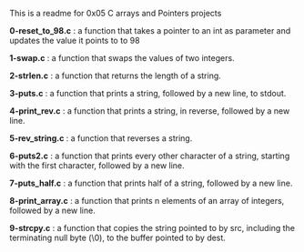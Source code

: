 This is a readme for 0x05 C arrays and Pointers projects  

**0-reset_to_98.c** : a function that takes a pointer to an int as parameter and updates the value it points to to 98 
  
**1-swap.c** : a function that swaps the values of two integers.  
  
**2-strlen.c** : a function that returns the length of a string.  
  
**3-puts.c** : a function that prints a string, followed by a new line, to stdout.  
  
**4-print_rev.c** :  a function that prints a string, in reverse, followed by a new line. 
  
**5-rev_string.c** :  a function that reverses a string.  
  
**6-puts2.c** : a function that prints every other character of a string, starting with the first character, followed by a new line.
  
**7-puts_half.c** : a function that prints half of a string, followed by a new line.
  
**8-print_array.c** : a function that prints n elements of an array of integers, followed by a new line.  
  
**9-strcpy.c** : a function that copies the string pointed to by src, including the terminating null byte (\0), to the buffer pointed to by dest.  